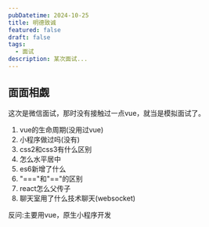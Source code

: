 ```yaml
---
pubDatetime: 2024-10-25
title: 明德致诚
featured: false
draft: false
tags:
  - 面试
description: 某次面试...
---
```


## 面面相觑

这次是微信面试，那时没有接触过一点vue，就当是模拟面试了。

1. vue的生命周期(没用过vue)
2. 小程序做过吗(没有)
3. css2和css3有什么区别
4. 怎么水平居中
5. es6新增了什么
6. "==="和"=="的区别
7. react怎么父传子
8. 聊天室用了什么技术聊天(websocket)

反问:主要用vue，原生小程序开发
